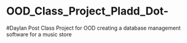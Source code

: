 # OOD_Class_Project_Pladd_Dot-
#Daylan Post
Class Project for OOD creating a database management software for a music store


